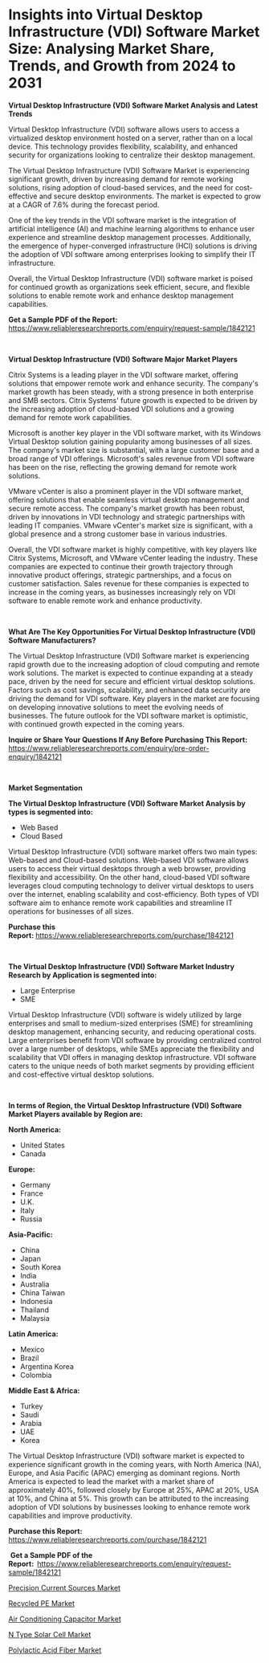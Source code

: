 <p><h1>Insights into Virtual Desktop Infrastructure (VDI) Software Market Size: Analysing Market Share, Trends, and Growth from 2024 to 2031</h1></p><p><strong>Virtual Desktop Infrastructure (VDI) Software Market Analysis and Latest Trends</strong></p>
<p><p>Virtual Desktop Infrastructure (VDI) software allows users to access a virtualized desktop environment hosted on a server, rather than on a local device. This technology provides flexibility, scalability, and enhanced security for organizations looking to centralize their desktop management.</p><p>The Virtual Desktop Infrastructure (VDI) Software Market is experiencing significant growth, driven by increasing demand for remote working solutions, rising adoption of cloud-based services, and the need for cost-effective and secure desktop environments. The market is expected to grow at a CAGR of 7.6% during the forecast period.</p><p>One of the key trends in the VDI software market is the integration of artificial intelligence (AI) and machine learning algorithms to enhance user experience and streamline desktop management processes. Additionally, the emergence of hyper-converged infrastructure (HCI) solutions is driving the adoption of VDI software among enterprises looking to simplify their IT infrastructure.</p><p>Overall, the Virtual Desktop Infrastructure (VDI) software market is poised for continued growth as organizations seek efficient, secure, and flexible solutions to enable remote work and enhance desktop management capabilities.</p></p>
<p><strong>Get a Sample PDF of the Report:&nbsp;</strong> <a href="https://www.reliableresearchreports.com/enquiry/request-sample/1842121">https://www.reliableresearchreports.com/enquiry/request-sample/1842121</a></p>
<p>&nbsp;</p>
<p><strong>Virtual Desktop Infrastructure (VDI) Software Major Market Players</strong></p>
<p><p>Citrix Systems is a leading player in the VDI software market, offering solutions that empower remote work and enhance security. The company's market growth has been steady, with a strong presence in both enterprise and SMB sectors. Citrix Systems' future growth is expected to be driven by the increasing adoption of cloud-based VDI solutions and a growing demand for remote work capabilities.</p><p>Microsoft is another key player in the VDI software market, with its Windows Virtual Desktop solution gaining popularity among businesses of all sizes. The company's market size is substantial, with a large customer base and a broad range of VDI offerings. Microsoft's sales revenue from VDI software has been on the rise, reflecting the growing demand for remote work solutions.</p><p>VMware vCenter is also a prominent player in the VDI software market, offering solutions that enable seamless virtual desktop management and secure remote access. The company's market growth has been robust, driven by innovations in VDI technology and strategic partnerships with leading IT companies. VMware vCenter's market size is significant, with a global presence and a strong customer base in various industries.</p><p>Overall, the VDI software market is highly competitive, with key players like Citrix Systems, Microsoft, and VMware vCenter leading the industry. These companies are expected to continue their growth trajectory through innovative product offerings, strategic partnerships, and a focus on customer satisfaction. Sales revenue for these companies is expected to increase in the coming years, as businesses increasingly rely on VDI software to enable remote work and enhance productivity.</p></p>
<p>&nbsp;</p>
<p><strong>What Are The Key Opportunities For Virtual Desktop Infrastructure (VDI) Software Manufacturers?</strong></p>
<p><p>The Virtual Desktop Infrastructure (VDI) Software market is experiencing rapid growth due to the increasing adoption of cloud computing and remote work solutions. The market is expected to continue expanding at a steady pace, driven by the need for secure and efficient virtual desktop solutions. Factors such as cost savings, scalability, and enhanced data security are driving the demand for VDI software. Key players in the market are focusing on developing innovative solutions to meet the evolving needs of businesses. The future outlook for the VDI software market is optimistic, with continued growth expected in the coming years.</p></p>
<p><strong>Inquire or Share Your Questions If Any Before Purchasing This Report:</strong> <a href="https://www.reliableresearchreports.com/enquiry/pre-order-enquiry/1842121">https://www.reliableresearchreports.com/enquiry/pre-order-enquiry/1842121</a></p>
<p>&nbsp;</p>
<p><strong>Market Segmentation</strong></p>
<p><strong>The Virtual Desktop Infrastructure (VDI) Software Market Analysis by types is segmented into:</strong></p>
<p><ul><li>Web Based</li><li>Cloud Based</li></ul></p>
<p><p>Virtual Desktop Infrastructure (VDI) software market offers two main types: Web-based and Cloud-based solutions. Web-based VDI software allows users to access their virtual desktops through a web browser, providing flexibility and accessibility. On the other hand, cloud-based VDI software leverages cloud computing technology to deliver virtual desktops to users over the internet, enabling scalability and cost-efficiency. Both types of VDI software aim to enhance remote work capabilities and streamline IT operations for businesses of all sizes.</p></p>
<p><strong>Purchase this Report:&nbsp;</strong><a href="https://www.reliableresearchreports.com/purchase/1842121">https://www.reliableresearchreports.com/purchase/1842121</a></p>
<p>&nbsp;</p>
<p><strong>The Virtual Desktop Infrastructure (VDI) Software Market Industry Research by Application is segmented into:</strong></p>
<p><ul><li>Large Enterprise</li><li>SME</li></ul></p>
<p><p>Virtual Desktop Infrastructure (VDI) software is widely utilized by large enterprises and small to medium-sized enterprises (SME) for streamlining desktop management, enhancing security, and reducing operational costs. Large enterprises benefit from VDI software by providing centralized control over a large number of desktops, while SMEs appreciate the flexibility and scalability that VDI offers in managing desktop infrastructure. VDI software caters to the unique needs of both market segments by providing efficient and cost-effective virtual desktop solutions.</p></p>
<p>&nbsp;</p>
<p><strong>In terms of Region, the Virtual Desktop Infrastructure (VDI) Software Market Players available by Region are:</strong></p>
<p>
    <p> <strong> North America: </strong>
        <ul>
            <li>United States</li>
            <li>Canada</li>
        </ul>
        </p> 
    <p> <strong> Europe: </strong>
        <ul>
            <li>Germany</li>
            <li>France</li>
            <li>U.K.</li>
            <li>Italy</li>
            <li>Russia</li>
        </ul>
        </p> 
    <p> <strong> Asia-Pacific: </strong>
        <ul>
            <li>China</li>
            <li>Japan</li>
            <li>South Korea</li>
            <li>India</li>
            <li>Australia</li>
            <li>China Taiwan</li>
            <li>Indonesia</li>
            <li>Thailand</li>
            <li>Malaysia</li>
        </ul>
        </p> 
    <p> <strong> Latin America: </strong>
        <ul>
            <li>Mexico</li>
            <li>Brazil</li>
            <li>Argentina Korea</li>
            <li>Colombia</li>
        </ul>
        </p> 
    <p> <strong> Middle East & Africa: </strong>
        <ul>
            <li>Turkey</li>
            <li>Saudi</li>
            <li>Arabia</li>
            <li>UAE</li>
            <li>Korea</li>
        </ul>
    </p>
    </p>
<p><p>The Virtual Desktop Infrastructure (VDI) software market is expected to experience significant growth in the coming years, with North America (NA), Europe, and Asia Pacific (APAC) emerging as dominant regions. North America is expected to lead the market with a market share of approximately 40%, followed closely by Europe at 25%, APAC at 20%, USA at 10%, and China at 5%. This growth can be attributed to the increasing adoption of VDI solutions by businesses looking to enhance remote work capabilities and improve productivity.</p></p>
<p><strong>Purchase this Report: </strong><a href="https://www.reliableresearchreports.com/purchase/1842121">https://www.reliableresearchreports.com/purchase/1842121</a></p>
<p>&nbsp;<strong>Get a Sample PDF of the Report:&nbsp;&nbsp;</strong><a href="https://www.reliableresearchreports.com/enquiry/request-sample/1842121">https://www.reliableresearchreports.com/enquiry/request-sample/1842121</a></p>
<p><strong></strong></p>
<p><p><a href="https://medium.com/@kobehyatt744/precision-current-sources-market-research-report-its-history-and-forecast-2024-to-2031-f3d806691078">Precision Current Sources Market</a></p><p><a href="https://medium.com/@dylangilbert65/recycled-pe-market-trends-forecast-and-competitive-analysis-to-2031-2bf961ca9206">Recycled PE Market</a></p><p><a href="https://medium.com/@kobehyatt744/air-conditioning-capacitor-market-insight-market-trends-growth-forecasted-from-2024-to-2031-a4a256bd480f">Air Conditioning Capacitor Market</a></p><p><a href="https://medium.com/@kobehyatt744/n-type-solar-cell-market-analysis-its-cagr-market-segmentation-and-global-industry-overview-60377a92ecd2">N Type Solar Cell Market</a></p><p><a href="https://medium.com/@dylangilbert65/polylactic-acid-fiber-market-outlook-industry-overview-and-forecast-2024-to-2031-cde5c70f04bf">Polylactic Acid Fiber Market</a></p></p>